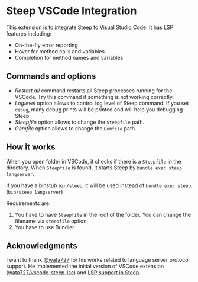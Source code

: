 # Steep VSCode Integration

This extension is to integrate [Steep](https://github.com/soutaro/steep) to Visual Studio Code.
It has LSP features including:

* On-the-fly error reporting
* Hover for method calls and variables
* Completion for method names and variables

## Commands and options

* *Restart all* command restarts all Steep processes running for the VSCode. Try this command if something is not working correctly.
* *Loglevel* option allows to control log level of Steep command. If you set `debug`, many debug prints will be printed and will help you debugging Steep.
* *Steepfile* option allows to change the `Steepfile` path.
* *Gemfile* option allows to change the `Gemfile` path.

## How it works

When you open folder in VSCode, it checks if there is a `Steepfile` in the directory.
When `Steepfile` is found, it starts Steep by `bundle exec steep langserver`.

If you have a binstub `bin/steep`, it will be used instead of `bundle exec steep`. (`bin/steep langserver`)

Requirements are:

1. You have to have `Steepfile` in the root of the folder. You can change the filename via `steepfile` option.
2. You have to use Bundler.

## Acknowledgments

I want to thank [@wata727](https://github.com/wata727) for his works related to language server protocol support.
He implemented the initial version of VSCode extension ([wata727/vscode-steep-lsc](https://github.com/wata727/vscode-steep-lsc)) and [LSP support in Steep](https://github.com/soutaro/steep/pull/79).
